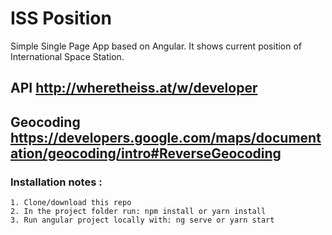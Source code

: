 # ISS Position
Simple Single Page App based on Angular. It shows current position of International Space Station.

## API http://wheretheiss.at/w/developer
## Geocoding https://developers.google.com/maps/documentation/geocoding/intro#ReverseGeocoding

### Installation notes :
```
1. Clone/download this repo
2. In the project folder run: npm install or yarn install
3. Run angular project locally with: ng serve or yarn start
```
